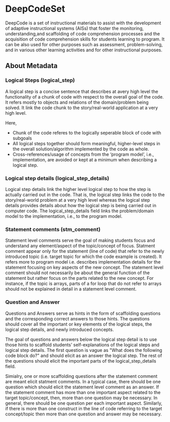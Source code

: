# DeepCodeSet
DeepCode is a set of instructional materials to assist with the development of adaptive instructional systems (AISs) that foster the monitoring, understanding,and scaffolding of code comprehension processes and the acquisition of code comprehension skills for students learning to program. It can be also used for other purposes such as assessment, problem-solving, and in various other learning activities and for other instructional purposes. 

## About Metadata

### Logical Steps (logical_step)
A logical step is a concise sentence  that describes at avery high level the functionality of a chunk of code with respect to the overall goal of the code. It refers mostly to objects and relations of the domain/problem being solved. It link the code chunk to the story/real-world application at a very high level.

Here,
* Chunk of the code referes to the logically seperable block of code with subgoals
* All logical steps together should form meaningful, higher-level steps in the overall solution/algorithm implemented by the code as whole.
* Cross-references/usage of concepts from the ‘program model’, i.e., implementation, are avoided or kept at a minimum when describing a logical step.

### Logical step details (logical_step_details)
Logical step details link the higher level logical step to how the step is actually carried out in the code. That is, the logical step links the code to the story/real-world problem at a very high level whereas the logical step details provides details about how the logical step is being carried out in computer code. The logical_step_details field links the problem/domain model to the implementation, i.e., to the program model.
 
### Statement comments (stm_comment)
Statement level comments serve the goal of making students focus and understand any element/aspect of the topic/concept of focus. Statment comment appear only for the statement (line of code) that refer to the newly introduced topic (i.e. target topic for which the code example is created). It refers more to program model i.e. describes implementation details for the statement focusing on key aspects of the new concept. The statement level comment should not necessarily be about the general function of the statement but rather focus on the parts related to the new concept. For instance, if the topic is arrays, parts of a for loop that do not refer to arrays should not be explained in detail in a statement level comment.

### Question and Answer
Questions and Answers serve as hints in the form of scaffolding questions and the corresponding correct answers to those hints. The questions should cover all the important or key elements of the logical steps, the logical step details, and newly introduced concepts. 

The goal of questions and answers below the logical step detail is to use those hints to scaffold students’ self-explanations of the logical steps and logical step details.  The first question is vague as "What does the following code block do?" and should elicit as an answer the logical step.  The rest of the questions should elicit the important parts of the logical_step_details field.

Simialry, one or more scaffolding questions after the statement comment are meant elicit statment comments. In a typical case, there should be one question which should elicit the statement level comment as an answer. If the statement comment has more than one important aspect related to the target topic/concept, then, more than one question may be necessary. In general, there should be one question per each important aspect. Similarly, if there is more than one construct in the line of code referring to the target concept/topic then more than one question and answer may be necessary.
